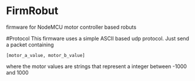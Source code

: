 # FirmRobut
firmware for NodeMCU motor controller based robuts

#Protocol
This firmware uses a simple ASCII based udp protocol.
Just send a packet containing 
```
[motor_a_value, motor_b_value]
```
where the motor values are strings that represent a integer between -1000 and 1000
